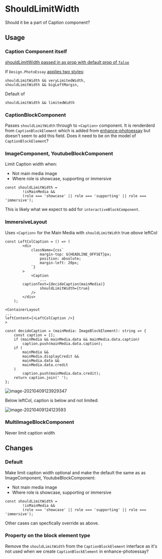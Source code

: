 # ShouldLimitWidth

Should it be a part of Caption component?

## Usage

### Caption Component itself

[shouldLimitWidth passed in as prop with default prop of `false`](https://github.com/guardian/dotcom-rendering/blob/75b2596e603e6b36adec6fc8dfc38cc8c2eaecbe/src/web/components/Caption.tsx#L131)

If `Design.PhotoEssay` [applies two styles](https://github.com/guardian/dotcom-rendering/blob/75b2596e603e6b36adec6fc8dfc38cc8c2eaecbe/src/web/components/Caption.tsx#L158-L159):

```tsx
shouldLimitWidth && veryLimitedWidth,
shouldLimitWidth && bigLeftMargin,
```

Default of

```tsx
shouldLimitWidth && limitedWidth
```

### CaptionBlockComponent

Passes `shouldLimitWidth` through to `<Caption>` component. It is renderderd from `CaptionBlockElement` which is added from [enhance-photoessay](https://github.com/guardian/dotcom-rendering/blob/65acdc505bd20781c07581eb900b42c16965376b/src/model/enhance-photoessay.ts#L166) but doesn't seem to add this field. Does it need to be on the model of `CaptionBlockElement`?

### ImageComponent, YoutubeBlockComponent

Limit Caption width when:

- Not main media image
- Where role is showcase, supporting or immersive

```tsx
const shouldLimitWidth =
		!isMainMedia &&
		(role === 'showcase' || role === 'supporting' || role === 'immersive');
```

This is likely what we expect to add for `interactiveBlockComponent`. 

### ImmersiveLayout

Uses `<Caption>` for the Main Media with `shouldLimitWidth` true *above* leftCol

```tsx
const LeftColCaption = () => (
		<div
			className={css`
				margin-top: ${HEADLINE_OFFSET}px;
				position: absolute;
				margin-left: 20px;
			`}
		>
			<Caption
				...
        captionText={decideCaption(mainMedia)}
				shouldLimitWidth={true}
			/>
		</div>
	);
```

```tsx
<ContainerLayout
...
leftContent={<LeftColCaption />}
>
```

```tsx
const decideCaption = (mainMedia: ImageBlockElement): string => {
	const caption = [];
	if (mainMedia && mainMedia.data && mainMedia.data.caption)
		caption.push(mainMedia.data.caption);
	if (
		mainMedia &&
		mainMedia.displayCredit &&
		mainMedia.data &&
		mainMedia.data.credit
	)
		caption.push(mainMedia.data.credit);
	return caption.join(' ');
};
```

![image-20210409123929347](https://user-images.githubusercontent.com/638051/114175868-619c9b80-9932-11eb-9ce8-e8a20bb5ad07.png)



Below leftCol, caption is below and not limited:

![image-20210409124123593](https://user-images.githubusercontent.com/638051/114175851-5d707e00-9932-11eb-940e-c9a9a0574dc9.png)


### MultiImageBlockComponent

Never limit caption width

## Changes

### Default

Make limit caption width optional and make the default the same as as ImageComponent, YoutubeBlockComponent:

- Not main media image
- Where role is showcase, supporting or immersive

```tsx
const shouldLimitWidth =
		!isMainMedia &&
		(role === 'showcase' || role === 'supporting' || role === 'immersive');
```

 Other cases can specfically override as above.

### Property on the block element type

Remove the `shouldLimitWidth` from the `CaptionBlockElement` interface as it's not used when we create `CaptionBlockElement` in enhance-photoessay?

